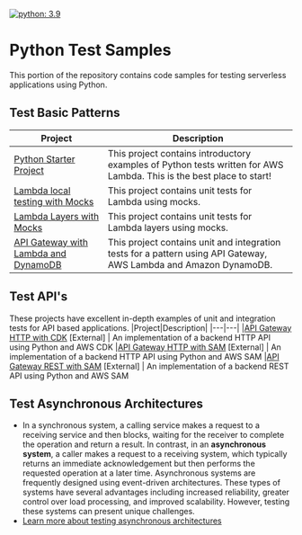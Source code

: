 [![python: 3.9](https://img.shields.io/badge/Python-3.9-green)](https://img.shields.io/badge/Python-3.9-green)

# Python Test Samples

This portion of the repository contains code samples for testing serverless applications using Python. 

## Test Basic Patterns
|Project|Description|
---|---
|[Python Starter Project](./apigw-lambda)|This project contains introductory examples of Python tests written for AWS Lambda. This is the best place to start!|
|[Lambda local testing with Mocks](./lambda-mock)|This project contains unit tests for Lambda using mocks.|
|[Lambda Layers with Mocks](./apigw-lambda-layer)|This project contains unit tests for Lambda layers using mocks.|
|[API Gateway with Lambda and DynamoDB](./apigw-lambda-dynamodb)|This project contains unit and integration tests for a pattern using API Gateway, AWS Lambda and Amazon DynamoDB.|

## Test API's
These projects have excellent in-depth examples of unit and integration tests for API based applications. 
|Project|Description|
|---|---|
|[API Gateway HTTP with CDK](https://github.com/aws-samples/serverless-samples/tree/main/serverless-rest-api/python-http-cdk) [External] | An implementation of a backend HTTP API using Python and AWS CDK
|[API Gateway HTTP with SAM](https://github.com/aws-samples/serverless-samples/tree/main/serverless-rest-api/python-http-sam) [External] | An implementation of a backend HTTP API using Python and AWS SAM
|[API Gateway REST with SAM](https://github.com/aws-samples/serverless-samples/tree/main/serverless-rest-api/python-rest-sam) [External] | An implementation of a backend REST API using Python and AWS SAM

## Test Asynchronous Architectures
* In a synchronous system, a calling service makes a request to a receiving service and then blocks, waiting for the receiver to complete the operation and return a result. In contrast, in an **asynchronous system**, a caller makes a request to a receiving system, which typically returns an immediate acknowledgement but then performs the requested operation at a later time. Asynchronous systems are frequently designed using event-driven architectures. These types of systems have several advantages including increased reliability, greater control over load processing, and improved scalability. However, testing these systems can present unique challenges.
* [Learn more about testing asynchronous architectures](./async-architectures)
